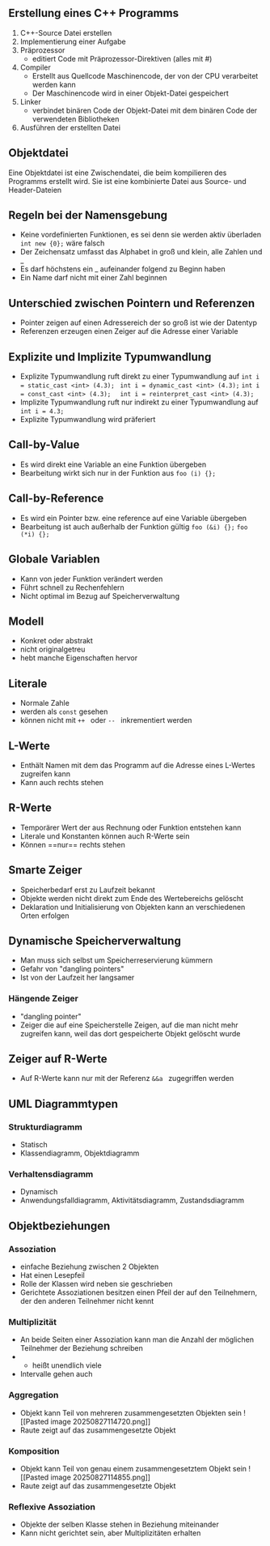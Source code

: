 ## Erstellung eines C++ Programms
1. C++-Source Datei erstellen
2. Implementierung einer Aufgabe
3. Präprozessor
	- editiert Code mit Präprozessor-Direktiven (alles mit #)
4. Compiler
	- Erstellt aus Quellcode Maschinencode, der von der CPU verarbeitet werden kann
	- Der Maschinencode wird in einer Objekt-Datei gespeichert
5. Linker
	- verbindet binären Code der Objekt-Datei mit dem binären Code der verwendeten Bibliotheken
6. Ausführen der erstellten Datei
## Objektdatei
Eine Objektdatei ist eine Zwischendatei, die beim kompilieren des Programms erstellt wird. Sie ist eine kombinierte Datei aus Source- und Header-Dateien
## Regeln bei der Namensgebung
- Keine vordefinierten Funktionen, es sei denn sie werden aktiv überladen
	```int new {0};``` wäre falsch
- Der Zeichensatz umfasst das Alphabet in groß und klein, alle Zahlen und _
- Es darf höchstens ein _ aufeinander folgend zu Beginn haben
- Ein Name darf nicht mit einer Zahl beginnen
## Unterschied zwischen Pointern und Referenzen
- Pointer zeigen auf einen Adressereich der so groß ist wie der Datentyp
- Referenzen erzeugen einen Zeiger auf die Adresse einer Variable
## Explizite und Implizite Typumwandlung
- Explizite Typumwandlung ruft direkt zu einer Typumwandlung auf
	```int i = static_cast <int> (4.3); ```
	```int i = dynamic_cast <int> (4.3);```
	```int i = const_cast <int> (4.3);	```
	```int i = reinterpret_cast <int> (4.3);	```
- Implizite Typumwandlung ruft nur indirekt zu einer Typumwandlung auf
	```int i = 4.3; ```
- Explizite Typumwandlung wird präferiert
## Call-by-Value
- Es wird direkt eine Variable an eine Funktion übergeben
- Bearbeitung wirkt sich nur in der Funktion aus
	```foo (i) {};```
## Call-by-Reference
- Es wird ein Pointer bzw. eine reference auf eine Variable übergeben
- Bearbeitung ist auch außerhalb der Funktion gültig
	```foo (&i) {};```
	```foo (*i) {};```
## Globale Variablen
- Kann von jeder Funktion verändert werden
- Führt schnell zu Rechenfehlern
- Nicht optimal im Bezug auf Speicherverwaltung
## Modell
- Konkret oder abstrakt
- nicht originalgetreu
- hebt manche Eigenschaften hervor
## Literale
- Normale Zahle 
- werden als ```const``` gesehen
- können nicht mit ``` ++  ``` oder ``` --  ``` inkrementiert werden
## L-Werte
- Enthält Namen mit dem das Programm auf die Adresse eines L-Wertes zugreifen kann
- Kann auch rechts stehen
## R-Werte
- Temporärer Wert der aus Rechnung oder Funktion entstehen kann
- Literale und Konstanten können auch R-Werte sein
- Können ==nur== rechts stehen
## Smarte Zeiger
- Speicherbedarf erst zu Laufzeit bekannt
- Objekte werden nicht direkt zum Ende des Wertebereichs gelöscht
- Deklaration und Initialisierung von Objekten kann an verschiedenen Orten erfolgen
## Dynamische Speicherverwaltung
- Man muss sich selbst um Speicherreservierung kümmern
- Gefahr von "dangling pointers"
- Ist von der Laufzeit her langsamer
### Hängende Zeiger
- "dangling pointer"
- Zeiger die auf eine Speicherstelle Zeigen, auf die man nicht mehr zugreifen kann, weil das dort gespeicherte Objekt gelöscht wurde
## Zeiger auf R-Werte
- Auf R-Werte kann nur mit der Referenz ``` &&a  ``` zugegriffen werden
## UML Diagrammtypen
### Strukturdiagramm
- Statisch
- Klassendiagramm, Objektdiagramm
### Verhaltensdiagramm
- Dynamisch
- Anwendungsfalldiagramm, Aktivitätsdiagramm, Zustandsdiagramm
## Objektbeziehungen
### Assoziation
- einfache Beziehung zwischen 2 Objekten
- Hat einen Lesepfeil
- Rolle der Klassen wird neben sie geschrieben
- Gerichtete Assoziationen besitzen einen Pfeil der auf den Teilnehmern, der den anderen Teilnehmer nicht kennt
### Multiplizität
- An beide Seiten einer Assoziation kann man die Anzahl der möglichen Teilnehmer der Beziehung schreiben
- * heißt unendlich viele
- Intervalle gehen auch
### Aggregation
- Objekt kann Teil von mehreren zusammengesetzten Objekten sein
![[Pasted image 20250827114720.png]]
- Raute zeigt auf das zusammengesetzte Objekt
### Komposition
- Objekt kann Teil von genau einem zusammengesetztem Objekt sein
![[Pasted image 20250827114855.png]]
- Raute zeigt auf das zusammengesetzte Objekt
### Reflexive Assoziation
- Objekte der selben Klasse stehen in Beziehung miteinander
- Kann nicht gerichtet sein, aber Multiplizitäten erhalten
